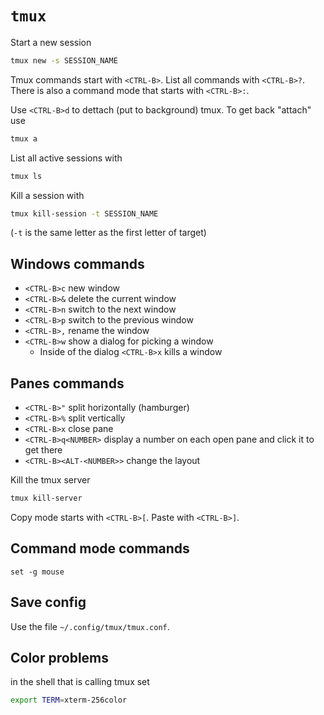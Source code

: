# `tmux`
Start a new session
```bash
tmux new -s SESSION_NAME
```
Tmux commands start with `<CTRL-B>`. List all commands with `<CTRL-B>?`. There
is also a command mode that starts with `<CTRL-B>:`.

Use `<CTRL-B>d` to dettach (put to background) tmux. To get back "attach" use
```bash
tmux a
```
List all active sessions with
```bash
tmux ls
```
Kill a session with
```bash
tmux kill-session -t SESSION_NAME
```
(`-t` is the same letter as the first letter of target)

## Windows commands
- `<CTRL-B>c` new window
- `<CTRL-B>&` delete the current window
- `<CTRL-B>n` switch to the next window
- `<CTRL-B>p` switch to the previous window
- `<CTRL-B>,` rename the window
- `<CTRL-B>w` show a dialog for picking a window
  - Inside of the dialog `<CTRL-B>x` kills a window

## Panes commands
- `<CTRL-B>"` split horizontally (hamburger)
- `<CTRL-B>%` split vertically
- `<CTRL-B>x` close pane
- `<CTRL-B>q<NUMBER>` display a number on each open pane and click it to get
  there
- `<CTRL-B><ALT-<NUMBER>>` change the layout

Kill the tmux server
```bash
tmux kill-server
```
Copy mode starts with `<CTRL-B>[`. Paste with `<CTRL-B>]`.

## Command mode commands
```tmux
set -g mouse
```

## Save config
Use the file `~/.config/tmux/tmux.conf`.

## Color problems
in the shell that is calling tmux set
```bash
export TERM=xterm-256color
```
